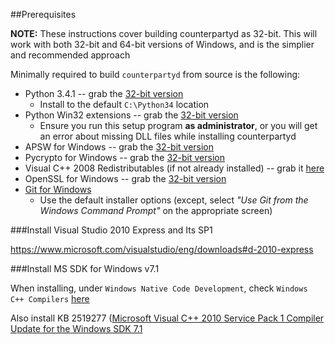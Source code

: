 ##Prerequisites

**NOTE:** These instructions cover building counterpartyd as 32-bit. This will
work with both 32-bit and 64-bit versions of Windows, and is the simplier and
recommended approach

Minimally required to build ``counterpartyd`` from source is the following:

- Python 3.4.1 -- grab the [32-bit version](http://www.python.org/ftp/python/3.4.1/python-3.4.1.msi)
  - Install to the default ``C:\Python34`` location
- Python Win32 extensions -- grab the [32-bit version](http://sourceforge.net/projects/pywin32/files/pywin32/Build%20219/pywin32-219.win32-py3.4.exe/download)
  - Ensure you run this setup program **as administrator**, or you will get an error about missing DLL files while installing counterpartyd
- APSW for Windows -- grab the [32-bit version](https://github.com/rogerbinns/apsw/releases/download/3.8.5-r1/apsw-3.8.5-r1.win32-py3.4.exe)
- Pycrypto for Windows -- grab the [32-bit version](https://s3.amazonaws.com/counterparty-bootstrap/pycrypto-2.6.1.win32-py3.4.exe)
- Visual C++ 2008 Redistributables (if not already installed) -- grab it [here](http://www.microsoft.com/downloads/details.aspx?familyid=9B2DA534-3E03-4391-8A4D-074B9F2BC1BF)
- OpenSSL for Windows -- grab the [32-bit version](http://slproweb.com/download/Win32OpenSSL_Light-1_0_1L.exe)
- [Git for Windows](http://git-scm.com/download/win)
  - Use the default installer options (except, select *"Use Git from the Windows Command Prompt"* on the appropriate screen)


###Install Visual Studio 2010 Express and Its SP1

https://www.microsoft.com/visualstudio/eng/downloads#d-2010-express

###Install MS SDK for Windows v7.1

When installing, under ``Windows Native Code Development``, check
``Windows C++ Compilers`` [here](http://www.microsoft.com/en-us/download/details.aspx?displaylang=en&id=8279)

Also install KB 2519277 ([Microsoft Visual C++ 2010 Service Pack 1 Compiler Update for the Windows SDK 7.1](http://www.microsoft.com/downloads/en/details.aspx?FamilyID=689655b4-c55d-4f9b-9665-2c547e637b70)
